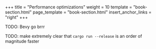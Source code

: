 +++
title = "Performance optimizations"
weight = 10
template = "book-section.html"
page_template = "book-section.html"
insert_anchor_links = "right"
+++

TODO: Bevy go brrr

TODO: make extremely clear that `cargo run --release` is an order of magnitude faster
